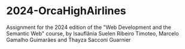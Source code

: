 # 2024-OrcaHighAirlines
Assignment for the 2024 edition of the "Web Development and the Semantic Web" course, by Isauflânia Suelen Ribeiro Timoteo, Marcelo Gamalho Guimarães and Thayza Sacconi Guarnier
